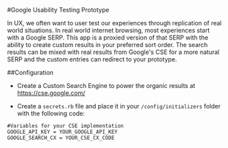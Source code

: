 #Google Usability Testing Prototype

In UX, we often want to user test our experiences through replication of real world situations. In real world internet browsing, most experiences start with a Google SERP. This app is a proxied version of that SERP with the ability to create custom results in your preferred sort order. The search results can be mixed with real results from Google's CSE for a more natural SERP and the custom entries can redirect to your prototype.

##Configuration

* Create a Custom Search Engine to power the organic results at https://cse.google.com/

* Create a `secrets.rb` file and place it in your `/config/initializers` folder with the following code:

```
#Variables for your CSE implementation
GOOGLE_API_KEY = YOUR_GOOGLE_API_KEY
GOOGLE_SEARCH_CX = YOUR_CSE_CX_CODE
```